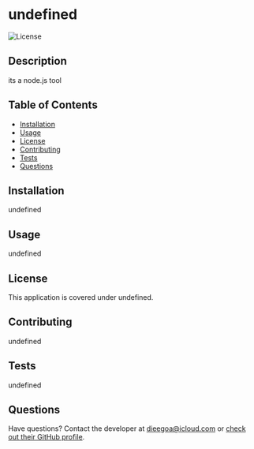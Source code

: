 # undefined



![License](https://img.shields.io/badge/label-undefined-informational.svg)

## Description 
its a node.js tool

## Table of Contents
  - [Installation](#installation)
  - [Usage](#usage)
  - [License](#license)
  - [Contributing](#contributing)
  - [Tests](#tests)
  - [Questions](#questions)

  ## Installation
  undefined
  
  ## Usage
  undefined
  
  ## License
  This application is covered under undefined.
  
  ## Contributing
  undefined
  
  ## Tests
  undefined
  
  ## Questions
  Have questions? Contact the developer at dieegoa@icloud.com or [check out their GitHub profile](https://github.com/undefined).

